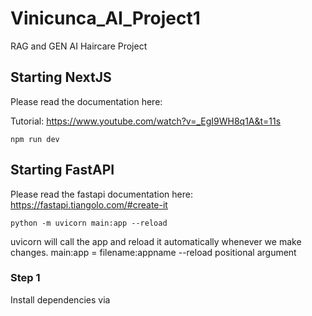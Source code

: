 # Vinicunca_AI_Project1
RAG and GEN AI Haircare Project

## Starting NextJS
Please read the documentation here:

Tutorial: https://www.youtube.com/watch?v=_EgI9WH8q1A&t=11s

```
npm run dev
```

## Starting FastAPI
Please read the fastapi documentation here: https://fastapi.tiangolo.com/#create-it



```
python -m uvicorn main:app --reload
```
uvicorn will call the app and reload it automatically whenever we make changes. 
main:app = filename:appname
--reload positional argument

### Step 1
Install dependencies via 